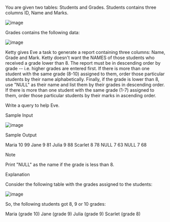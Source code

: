 You are given two tables: Students and Grades. Students contains three columns ID, Name and Marks.

![image](https://github.com/user-attachments/assets/0655bff5-7e40-4b76-9984-bc21c4db3108)


Grades contains the following data:

![image](https://github.com/user-attachments/assets/314cd470-8461-4b5a-944f-fe46444730df)


Ketty gives Eve a task to generate a report containing three columns: Name, Grade and Mark. Ketty doesn't want the NAMES of those students who received a grade lower than 8. The report must be in descending order by grade -- i.e. higher grades are entered first. If there is more than one student with the same grade (8-10) assigned to them, order those particular students by their name alphabetically. Finally, if the grade is lower than 8, use "NULL" as their name and list them by their grades in descending order. If there is more than one student with the same grade (1-7) assigned to them, order those particular students by their marks in ascending order.

Write a query to help Eve.

Sample Input

![image](https://github.com/user-attachments/assets/f8067e00-822a-4ab0-99ab-2b277bda43a0)


Sample Output

Maria 10 99
Jane 9 81
Julia 9 88 
Scarlet 8 78
NULL 7 63
NULL 7 68

Note

Print "NULL"  as the name if the grade is less than 8.

Explanation

Consider the following table with the grades assigned to the students:

![image](https://github.com/user-attachments/assets/45d48d8a-424e-4100-ab59-b7bad4dafea2)


So, the following students got 8, 9 or 10 grades:

Maria (grade 10)
Jane (grade 9)
Julia (grade 9)
Scarlet (grade 8)
